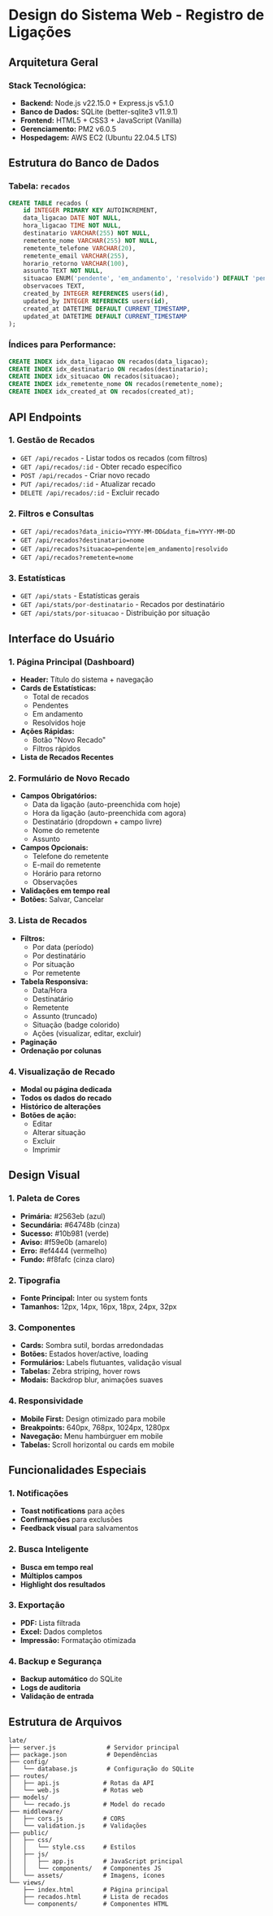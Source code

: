 # Design do Sistema Web - Registro de Ligações

## Arquitetura Geral

### Stack Tecnológica:
- **Backend:** Node.js v22.15.0 + Express.js v5.1.0
- **Banco de Dados:** SQLite (better-sqlite3 v11.9.1)
- **Frontend:** HTML5 + CSS3 + JavaScript (Vanilla)
- **Gerenciamento:** PM2 v6.0.5
- **Hospedagem:** AWS EC2 (Ubuntu 22.04.5 LTS)

## Estrutura do Banco de Dados

### Tabela: `recados`
```sql
CREATE TABLE recados (
    id INTEGER PRIMARY KEY AUTOINCREMENT,
    data_ligacao DATE NOT NULL,
    hora_ligacao TIME NOT NULL,
    destinatario VARCHAR(255) NOT NULL,
    remetente_nome VARCHAR(255) NOT NULL,
    remetente_telefone VARCHAR(20),
    remetente_email VARCHAR(255),
    horario_retorno VARCHAR(100),
    assunto TEXT NOT NULL,
    situacao ENUM('pendente', 'em_andamento', 'resolvido') DEFAULT 'pendente',
    observacoes TEXT,
    created_by INTEGER REFERENCES users(id),
    updated_by INTEGER REFERENCES users(id),
    created_at DATETIME DEFAULT CURRENT_TIMESTAMP,
    updated_at DATETIME DEFAULT CURRENT_TIMESTAMP
);
```

### Índices para Performance:
```sql
CREATE INDEX idx_data_ligacao ON recados(data_ligacao);
CREATE INDEX idx_destinatario ON recados(destinatario);
CREATE INDEX idx_situacao ON recados(situacao);
CREATE INDEX idx_remetente_nome ON recados(remetente_nome);
CREATE INDEX idx_created_at ON recados(created_at);
```

## API Endpoints

### 1. Gestão de Recados
- `GET /api/recados` - Listar todos os recados (com filtros)
- `GET /api/recados/:id` - Obter recado específico
- `POST /api/recados` - Criar novo recado
- `PUT /api/recados/:id` - Atualizar recado
- `DELETE /api/recados/:id` - Excluir recado

### 2. Filtros e Consultas
- `GET /api/recados?data_inicio=YYYY-MM-DD&data_fim=YYYY-MM-DD`
- `GET /api/recados?destinatario=nome`
- `GET /api/recados?situacao=pendente|em_andamento|resolvido`
- `GET /api/recados?remetente=nome`

### 3. Estatísticas
- `GET /api/stats` - Estatísticas gerais
- `GET /api/stats/por-destinatario` - Recados por destinatário
- `GET /api/stats/por-situacao` - Distribuição por situação

## Interface do Usuário

### 1. Página Principal (Dashboard)
- **Header:** Título do sistema + navegação
- **Cards de Estatísticas:**
  - Total de recados
  - Pendentes
  - Em andamento
  - Resolvidos hoje
- **Ações Rápidas:**
  - Botão "Novo Recado"
  - Filtros rápidos
- **Lista de Recados Recentes**

### 2. Formulário de Novo Recado
- **Campos Obrigatórios:**
  - Data da ligação (auto-preenchida com hoje)
  - Hora da ligação (auto-preenchida com agora)
  - Destinatário (dropdown + campo livre)
  - Nome do remetente
  - Assunto
- **Campos Opcionais:**
  - Telefone do remetente
  - E-mail do remetente
  - Horário para retorno
  - Observações
- **Validações em tempo real**
- **Botões:** Salvar, Cancelar

### 3. Lista de Recados
- **Filtros:**
  - Por data (período)
  - Por destinatário
  - Por situação
  - Por remetente
- **Tabela Responsiva:**
  - Data/Hora
  - Destinatário
  - Remetente
  - Assunto (truncado)
  - Situação (badge colorido)
  - Ações (visualizar, editar, excluir)
- **Paginação**
- **Ordenação por colunas**

### 4. Visualização de Recado
- **Modal ou página dedicada**
- **Todos os dados do recado**
- **Histórico de alterações**
- **Botões de ação:**
  - Editar
  - Alterar situação
  - Excluir
  - Imprimir

## Design Visual

### 1. Paleta de Cores
- **Primária:** #2563eb (azul)
- **Secundária:** #64748b (cinza)
- **Sucesso:** #10b981 (verde)
- **Aviso:** #f59e0b (amarelo)
- **Erro:** #ef4444 (vermelho)
- **Fundo:** #f8fafc (cinza claro)

### 2. Tipografia
- **Fonte Principal:** Inter ou system fonts
- **Tamanhos:** 12px, 14px, 16px, 18px, 24px, 32px

### 3. Componentes
- **Cards:** Sombra sutil, bordas arredondadas
- **Botões:** Estados hover/active, loading
- **Formulários:** Labels flutuantes, validação visual
- **Tabelas:** Zebra striping, hover rows
- **Modais:** Backdrop blur, animações suaves

### 4. Responsividade
- **Mobile First:** Design otimizado para mobile
- **Breakpoints:** 640px, 768px, 1024px, 1280px
- **Navegação:** Menu hambúrguer em mobile
- **Tabelas:** Scroll horizontal ou cards em mobile

## Funcionalidades Especiais

### 1. Notificações
- **Toast notifications** para ações
- **Confirmações** para exclusões
- **Feedback visual** para salvamentos

### 2. Busca Inteligente
- **Busca em tempo real**
- **Múltiplos campos**
- **Highlight dos resultados**

### 3. Exportação
- **PDF:** Lista filtrada
- **Excel:** Dados completos
- **Impressão:** Formatação otimizada

### 4. Backup e Segurança
- **Backup automático** do SQLite
- **Logs de auditoria**
- **Validação de entrada**

## Estrutura de Arquivos

```
late/
├── server.js              # Servidor principal
├── package.json           # Dependências
├── config/
│   └── database.js        # Configuração do SQLite
├── routes/
│   ├── api.js            # Rotas da API
│   └── web.js            # Rotas web
├── models/
│   └── recado.js         # Model do recado
├── middleware/
│   ├── cors.js           # CORS
│   └── validation.js     # Validações
├── public/
│   ├── css/
│   │   └── style.css     # Estilos
│   ├── js/
│   │   ├── app.js        # JavaScript principal
│   │   └── components/   # Componentes JS
│   └── assets/           # Imagens, ícones
└── views/
    ├── index.html        # Página principal
    ├── recados.html      # Lista de recados
    └── components/       # Componentes HTML
```

